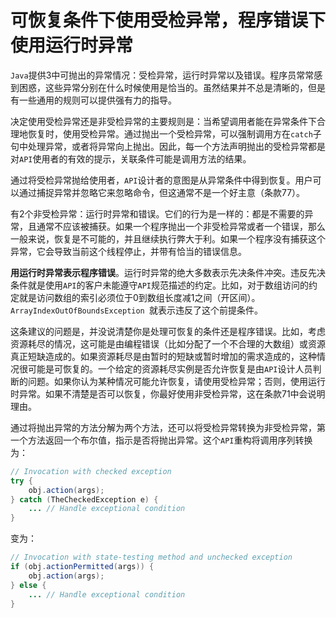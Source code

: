 # 可恢复条件下使用受检异常，程序错误下使用运行时异常

`Java`提供3中可抛出的异常情况：受检异常，运行时异常以及错误。程序员常常感到困惑，这些异常分别在什么时候使用是恰当的。虽然结果并不总是清晰的，但是有一些通用的规则可以提供强有力的指导。

决定使用受检异常还是非受检异常的主要规则是：当希望调用者能在异常条件下合理地恢复时，使用受检异常。通过抛出一个受检异常，可以强制调用方在`catch`子句中处理异常，或者将异常向上抛出。因此，每一个方法声明抛出的受检异常都是对`API`使用者的有效的提示，关联条件可能是调用方法的结果。

通过将受检异常抛给使用者，`API`设计者的意图是从异常条件中得到恢复。用户可以通过捕捉异常并忽略它来忽略命令，但这通常不是一个好主意（条款77）。

有2个非受检异常：运行时异常和错误。它们的行为是一样的：都是不需要的异常，且通常不应该被捕获。如果一个程序抛出一个非受检异常或者一个错误，那么一般来说，恢复是不可能的，并且继续执行弊大于利。如果一个程序没有捕获这个异常，它会导致当前这个线程停止，并带有恰当的错误信息。

**用运行时异常表示程序错误**。运行时异常的绝大多数表示先决条件冲突。违反先决条件就是使用`API`的客户未能遵守`API`规范描述的约定。比如，对于数组访问的约定就是访问数组的索引必须位于0到数组长度减1之间（开区间）。`ArrayIndexOutOfBoundsException `就表示违反了这个前提条件。

这条建议的问题是，并没说清楚你是处理可恢复的条件还是程序错误。比如，考虑资源耗尽的情况，这可能是由编程错误（比如分配了一个不合理的大数组）或资源真正短缺造成的。如果资源耗尽是由暂时的短缺或暂时增加的需求造成的，这种情况很可能是可恢复的。一个给定的资源耗尽实例是否允许恢复是由`API`设计人员判断的问题。如果你认为某种情况可能允许恢复，请使用受检异常；否则，使用运行时异常。如果不清楚是否可以恢复，你最好使用非受检异常，这在条款71中会说明理由。

通过将抛出异常的方法分解为两个方法，还可以将受检异常转换为非受检异常，第一个方法返回一个布尔值，指示是否将抛出异常。这个`API`重构将调用序列转换为：

```java
// Invocation with checked exception
try {
	obj.action(args);
} catch (TheCheckedException e) {
	... // Handle exceptional condition
}
```

变为：

```java
// Invocation with state-testing method and unchecked exception
if (obj.actionPermitted(args)) {
	obj.action(args);
} else {
	... // Handle exceptional condition
}
```

